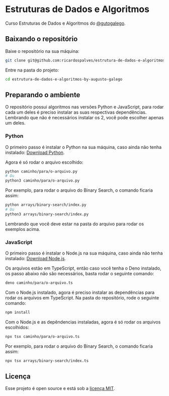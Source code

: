 # Estruturas de Dados e Algoritmos

Curso Estruturas de Dados e Algoritmos do [@gutogalego](https://github.com/gutogalego).

## Baixando o repositório

Baixe o repositório na sua máquina:

```sh
git clone git@github.com:ricardospalves/estrutura-de-dados-e-algoritmos-by-augusto-galego.git

```

Entre na pasta do projeto:

```sh
cd estrutura-de-dados-e-algoritmos-by-augusto-galego
```

## Preparando o ambiente

O repositório possui algoritmos nas versões Python e JavaScript, para rodar cada um deles é preciso instalar as suas respectivas dependências. Lembrando que não é necessários instalar os 2, você pode escolher apenas um deles.

### Python

O primeiro passo é instalar o Python na sua máquina, caso ainda não tenha instalado: [Download Python](https://www.python.org/downloads/).

Agora é só rodar o arquivo escolhido:

```sh
python caminho/para/o-arquivo.py
# Ou
python3 caminho/para/o-arquivo.py
```

Por exemplo, para rodar o arquivo do Binary Search, o comando ficaria assim:

```sh
python arrays/binary-search/index.py
# Ou
python3 arrays/binary-search/index.py
```

Lembrando que você deve estar na pasta do arquivo para rodar os exemplos acima.

### JavaScript

O primeiro passo é instalar o Node.js na sua máquina, caso ainda não tenha instalado: [Download Node.js](https://nodejs.org/en/download).

Os arquivos estão em TypeScript, então caso você tenha o Deno instalado, os passo abaixo não são necessários, basta rodar o seguinte comando:

```sh
deno caminho/para/o-arquivo.ts

```

Com o Node.js instalado, agora é preciso instalar as dependências para rodar os arquivos em TypeScript. Na pasta do repositório, rode o seguinte comando:

```sh
npm install

```

Com o Node.js e as depêndencias instaladas, agora é só rodar os arquivos escolhidos:

```sh
npx tsx caminho/para/o-arquivo.ts
```

Por exemplo, para rodar o arquivo do Binary Search, o comando ficaria assim:

```sh
npx tsx arrays/binary-search/index.ts
```

## Licença

Esse projeto é open source e está sob a [licença MIT](https://github.com/ricardospalves/estrutura-de-dados-e-algoritmos-by-augusto-galego/blob/main/LICENSE).
